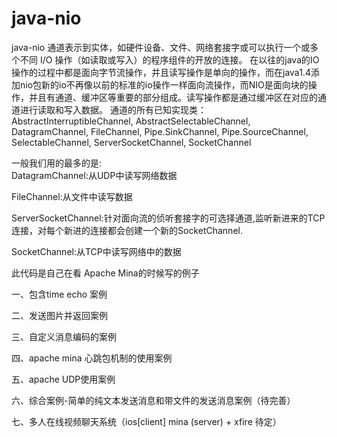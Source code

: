 # java-nio
java-nio
  通道表示到实体，如硬件设备、文件、网络套接字或可以执行一个或多个不同 I/O 操作（如读取或写入）的程序组件的开放的连接。
       在以往的java的IO操作的过程中都是面向字节流操作，并且读写操作是单向的操作，而在java1.4添加nio包新的io不再像以前的标准的io操作一样面向流操作，而NIO是面向块的操作，并且有通道、缓冲区等重要的部分组成。读写操作都是通过缓冲区在对应的通道进行读取和写入数据。
    通道的所有已知实现类： 
AbstractInterruptibleChannel, AbstractSelectableChannel, DatagramChannel, FileChannel, Pipe.SinkChannel, Pipe.SourceChannel, SelectableChannel, ServerSocketChannel, SocketChannel 

一般我们用的最多的是:   
DatagramChannel:从UDP中读写网络数据

FileChannel:从文件中读写数据

ServerSocketChannel:针对面向流的侦听套接字的可选择通道,监听新进来的TCP连接，对每个新进的连接都会创建一个新的SocketChannel.

SocketChannel:从TCP中读写网络中的数据

此代码是自己在看 Apache Mina的时候写的例子

一、包含time echo 案例

二、发送图片并返回案例

三、自定义消息编码的案例

四、apache mina 心跳包机制的使用案例

五、apache UDP使用案例

六、综合案例-简单的纯文本发送消息和带文件的发送消息案例（待完善）

七、多人在线视频聊天系统（ios[client]  mina (server) + xfire 待定）